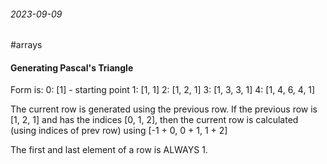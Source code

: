 ######  2023-09-09



#arrays 


#### Generating Pascal's Triangle
Form is:
0: [1] - starting point
1: [1, 1]
2: [1, 2, 1]
3: [1, 3, 3, 1]
4: [1, 4, 6, 4, 1]

The current row is generated using the previous row.
If the previous row is [1, 2, 1] and has the indices [0, 1, 2],
then the current row is calculated (using indices of prev row) using [-1 + 0, 0 + 1, 1 + 2]

The first and last element of a row is ALWAYS 1.